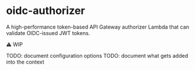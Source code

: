 # oidc-authorizer

A high-performance token-based API Gateway authorizer Lambda that can validate OIDC-issued JWT tokens.


⚠️ WIP


TODO: document configuration options
TODO: document what gets added into the context
